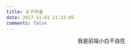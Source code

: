 ```yaml
---
title: 关于作者
date: 2017-11-01 11:33:05
comments: false
---
```

<p style="text-align:center;">
  我是前端小白不自在
</p>
